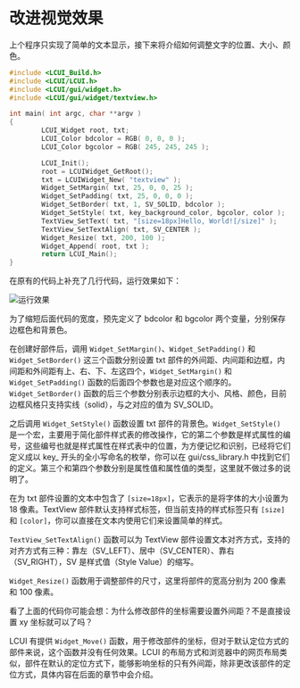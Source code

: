 # 改进视觉效果

上个程序只实现了简单的文本显示，接下来将介绍如何调整文字的位置、大小、颜色。

``` c
#include <LCUI_Build.h>
#include <LCUI/LCUI.h>
#include <LCUI/gui/widget.h>
#include <LCUI/gui/widget/textview.h>

int main( int argc, char **argv )
{
        LCUI_Widget root, txt;
        LCUI_Color bdcolor = RGB( 0, 0, 0 );
        LCUI_Color bgcolor = RGB( 245, 245, 245 );

        LCUI_Init();
        root = LCUIWidget_GetRoot();
        txt = LCUIWidget_New( "textview" );
        Widget_SetMargin( txt, 25, 0, 0, 25 );
        Widget_SetPadding( txt, 25, 0, 0, 0 );
        Widget_SetBorder( txt, 1, SV_SOLID, bdcolor );
        Widget_SetStyle( txt, key_background_color, bgcolor, color );
        TextView_SetText( txt, "[size=18px]Hello, World![/size]" );
        TextView_SetTextAlign( txt, SV_CENTER );
        Widget_Resize( txt, 200, 100 );
        Widget_Append( root, txt );
        return LCUI_Main();
}
```

在原有的代码上补充了几行代码，运行效果如下：

![运行效果](../../images//getting_started_step_2.png)

为了缩短后面代码的宽度，预先定义了 bdcolor 和 bgcolor 两个变量，分别保存边框色和背景色。

在创建好部件后，调用 `Widget_SetMargin()`、`Widget_SetPadding()` 和 `Widget_SetBorder()` 这三个函数分别设置 txt 部件的外间距、内间距和边框，内间距和外间距有上、右、下、左这四个，`Widget_SetMargin()` 和 `Widget_SetPadding()` 函数的后面四个参数也是对应这个顺序的。`Widget_SetBorder()` 函数的后三个参数分别表示边框的大小、风格、颜色，目前边框风格只支持实线（solid），与之对应的值为 SV_SOLID。

之后调用 `Widget_SetStyle()` 函数设置 txt 部件的背景色。`Widget_SetStyle()` 是一个宏，主要用于简化部件样式表的修改操作，它的第二个参数是样式属性的编号，这些编号也就是样式属性在样式表中的位置，为方便记忆和识别，已经将它们定义成以 key_ 开头的全小写命名的枚举，你可以在 gui/css_library.h 中找到它们的定义。第三个和第四个参数分别是属性值和属性值的类型，这里就不做过多的说明了。

在为 txt 部件设置的文本中包含了 `[size=18px]`，它表示的是将字体的大小设置为 18 像素。TextView 部件默认支持样式标签，但当前支持的样式标签只有 `[size]` 和 `[color]`，你可以直接在文本内使用它们来设置简单的样式。

`TextView_SetTextAlign()` 函数可以为 TextView 部件设置文本对齐方式，支持的对齐方式有三种：靠左（SV_LEFT）、居中（SV_CENTER）、靠右（SV_RIGHT），SV 是样式值（Style Value）的缩写。

`Widget_Resize()` 函数用于调整部件的尺寸，这里将部件的宽高分别为 200 像素和 100 像素。

看了上面的代码你可能会想：为什么修改部件的坐标需要设置外间距？不是直接设置 xy 坐标就可以了吗？

LCUI 有提供 `Widget_Move()` 函数，用于修改部件的坐标，但对于默认定位方式的部件来说，这个函数并没有任何效果。LCUI 的布局方式和浏览器中的网页布局类似，部件在默认的定位方式下，能够影响坐标的只有外间距，除非更改该部件的定位方式，具体内容在后面的章节中会介绍。

